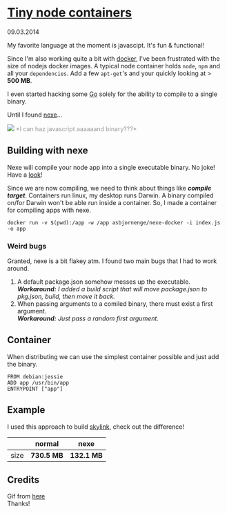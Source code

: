 # [Tiny node containers](/wwc/tiny_node_containers.html)
<div class="date">09.03.2014</div>

My favorite language at the moment is javascipt. It's fun & functional!

Since I'm also working quite a bit with [docker](http://docker.io), I've been frustrated with the size of nodejs docker images. A typical node container holds <code>node</code>, <code>npm</code> and all your <code>dependencies</code>. Add a few <code>apt-get</code>'s and your quickly looking at > **500 MB**.

I even started hacking some [Go](http://golang.org/) solely for the ability to compile to a single binary.

Until I found [nexe](https://github.com/crcn/nexe)...

<img src="https://raw.github.com/jglovier/gifs/gh-pages/excited/ace-ventura-dance.gif" />  
<font color="#999">*I can haz javascript aaaaaand binary???*</font>  

## Building with nexe

Nexe will compile your node app into a single executable binary. No joke! Have a [look](https://github.com/crcn/nexe)!

Since we are now compiling, we need to think about things like ***compile target***. Containers run linux, my desktop runs Darwin. A binary compiled on/for Darwin won't be able run inside a container. So, I made a container for compiling apps with nexe.
 
	docker run -v $(pwd):/app -w /app asbjornenge/nexe-docker -i index.js -o app

### Weird bugs

Granted, nexe is a bit flakey atm. I found two main bugs that I had to work around.

1. A default package.json somehow messes up the executable.  
***Workaround:*** *I added a build script that will move package.json to pkg.json, build, then move it back.*
2. When passing arguments to a comiled binary, there must exist a first argument.  
***Workaround:*** *Just pass a random first argument.*

## Container

When distributing we can use the simplest container possible and just add the binary.

	FROM debian:jessie
	ADD app /usr/bin/app
	ENTRYPOINT ["app"]
	
## Example

I used this approach to build [skylink](https://github.com/asbjornenge/skylink), check out the difference!

 &nbsp; | normal | nexe
-- | -- | --
size  | **730.5 MB** | **132.1 MB**

## Credits

Gif from [here](https://github.com/jglovier/gifs)  
Thanks!